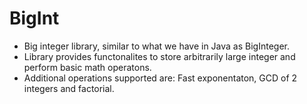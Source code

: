 # BigInt
- Big integer library, similar to what
we have in Java as BigInteger. 
- Library provides functonalites to store arbitrarily large integer and perform basic math
operatons.
- Additional operations supported are: Fast exponentaton, GCD of 2 integers
and factorial.
